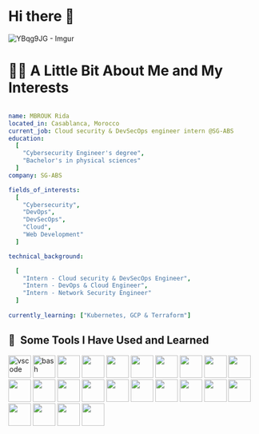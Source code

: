 
<h1> Hi there 👋 </h1>

 ![YBqg9JG - Imgur](https://github.com/R1daM/R1daM/assets/110902239/928161d8-dc1f-4ec9-9dc0-33fa3bac954a)

<h1> 👨‍💻 A Little Bit About Me and My Interests </h1>

```yaml

name: MBROUK Rida
located_in: Casablanca, Morocco
current_job: Cloud security & DevSecOps engineer intern @SG-ABS
education:
  [
    "Cybersecurity Engineer's degree",
    "Bachelor's in physical sciences"
  ]
company: SG-ABS

fields_of_interests:
  [
    "Cybersecurity",
    "DevOps",
    "DevSecOps",
    "Cloud",
    "Web Development"
  ]

technical_background:

  [
    "Intern - Cloud security & DevSecOps Engineer",
    "Intern - DevOps & Cloud Engineer",
    "Intern - Network Security Engineer"
  ]
  
currently_learning: ["Kubernetes, GCP & Terraform"]
```

<h2> 🚀 &nbsp;Some Tools I Have Used and Learned</h2>
<p align="left">
  
<img src="https://cdn.jsdelivr.net/gh/devicons/devicon/icons/vscode/vscode-original.svg" alt="vscode" width="45" height="45"/>
<img src="https://cdn.jsdelivr.net/gh/devicons/devicon/icons/bash/bash-original.svg" alt="bash" width="45" height="45"/>
<img src="https://cdn.jsdelivr.net/gh/devicons/devicon/icons/docker/docker-original-wordmark.svg" width="45" height="45" />
<img src="https://cdn.jsdelivr.net/gh/devicons/devicon/icons/kubernetes/kubernetes-plain-wordmark.svg" width="45" height="45" />
<img src="https://cdn.jsdelivr.net/gh/devicons/devicon/icons/ansible/ansible-original-wordmark.svg" width="45" height="45" />
<img src="https://cdn.jsdelivr.net/gh/devicons/devicon/icons/python/python-original.svg" width="45" height="45" />
<img src="https://cdn.jsdelivr.net/gh/devicons/devicon/icons/linux/linux-original.svg" width="45" height="45" />
<img src="https://cdn.jsdelivr.net/gh/devicons/devicon/icons/gitlab/gitlab-original-wordmark.svg" width="45" height="45" />
<img src="https://cdn.jsdelivr.net/gh/devicons/devicon/icons/git/git-original-wordmark.svg" width="45" height="45" />
<img src="https://cdn.jsdelivr.net/gh/devicons/devicon/icons/amazonwebservices/amazonwebservices-plain-wordmark.svg" width="45" height="45" />
<img src="https://cdn.jsdelivr.net/gh/devicons/devicon/icons/argocd/argocd-original.svg" width="45" height="45" />
<img src="https://cdn.jsdelivr.net/gh/devicons/devicon/icons/prometheus/prometheus-original.svg" width="45" height="45" /> 
<img src="https://cdn.jsdelivr.net/gh/devicons/devicon/icons/nginx/nginx-original.svg" width="45" height="45" /> 
<img src="https://cdn.jsdelivr.net/gh/devicons/devicon/icons/mysql/mysql-original-wordmark.svg" width="45" height="45" />
<img src="https://cdn.jsdelivr.net/gh/devicons/devicon/icons/jenkins/jenkins-original.svg" width="45" height="45" />
<img src="https://cdn.jsdelivr.net/gh/devicons/devicon/icons/html5/html5-plain-wordmark.svg" width="45" height="45" />
<img src="https://cdn.jsdelivr.net/gh/devicons/devicon/icons/digitalocean/digitalocean-original-wordmark.svg" width="45" height="45" />
<img src="https://cdn.jsdelivr.net/gh/devicons/devicon/icons/css3/css3-original.svg" width="45" height="45" />
<img src="https://cdn.jsdelivr.net/gh/devicons/devicon/icons/bootstrap/bootstrap-original-wordmark.svg" width="45" height="45" />
<img src="https://cdn.jsdelivr.net/gh/devicons/devicon/icons/apache/apache-original-wordmark.svg" width="45" height="45" />
<img src="https://cdn.jsdelivr.net/gh/devicons/devicon/icons/grafana/grafana-original-wordmark.svg" width="45" height="45" />
<img src="https://cdn.jsdelivr.net/gh/devicons/devicon/icons/github/github-original.svg" width="45" height="45" />
<img src="https://img.icons8.com/?size=100&id=kEkT1u7zTDk5&format=png&color=000000" width="45" height="45" />
<img src="https://img.icons8.com/?size=100&id=123603&format=png&color=000000" width="45" height="45" />

                                                       
          
          
          
          
          
          
          
          
                    
          
          
</p>

<!--
**R1daM/R1daM** is a ✨ _special_ ✨ repository because its `README.md` (this file) appears on your GitHub profile.

Here are some ideas to get you started:

- 🔭 I’m currently working on ...
- 🌱 I’m currently learning ...
- 👯 I’m looking to collaborate on ...
- 🤔 I’m looking for help with ...
- 💬 Ask me about ...
- 📫 How to reach me: ...
- 😄 Pronouns: ...
- ⚡ Fun fact: ...
-->
